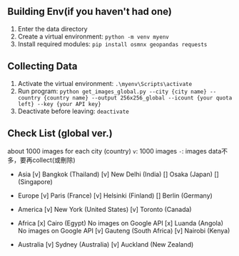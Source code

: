 

## Building Env(if you haven't had one)
1. Enter the data directory
2. Create a virtual environment: `python -m venv myenv`
3. Install required modules: `pip install osmnx geopandas requests`

## Collecting Data
1. Activate the virtual environment: `.\myenv\Scripts\activate`
2. Run program: `python get_images_global.py --city {city name} --country {country name} --output 256x256_global --icount {your quota left} --key {your API key}`
3. Deactivate before leaving: `deactivate`

## Check List (global ver.)
about 1000 images for each city (country)
`v`: 1000 images
`-`: images data不多，要再collect(或刪除)

- Asia
[v] Bangkok (Thailand)
[v] New Delhi (India)
[] Osaka (Japan)
[] (Singapore)

- Europe
[v] Paris (France)
[v] Helsinki (Finland)
[] Berlin (Germany)

- America
[v] New York (United States)
[v] Toronto (Canada)

- Africa
[x] Cairo (Egypt) No images on Google API
[x] Luanda (Angola) No images on Google API
[v] Gauteng (South Africa)
[v] Nairobi (Kenya)

- Australia
[v] Sydney (Australia)
[v] Auckland (New Zealand)